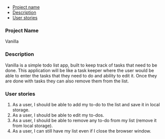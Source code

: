 * [Project name](#about)
* [Description](#desc)
* [User stories](#stories)




### **Project Name** <span id='about'></span>
Vanilla

### **Description** <span id='desc'></span>
Vanilla is a simple todo list app, built to keep track of tasks that need to be done. This application will be like a task keeper where the user would be able to enter the tasks that they need to do and ability to edit it. Once they are done with  tasks they can also remove them from the list.

### **User stories** <span id='stories'></span>
1. As a user, I should be able to add my to-do to the list and save it in local storage.
1. As a user, I should be able to edit my to-dos.
1. As a user, I should be able to remove any to-do from my list (remove it from local storage).
1. As a user, I can still have my list even if I close the browser window.
